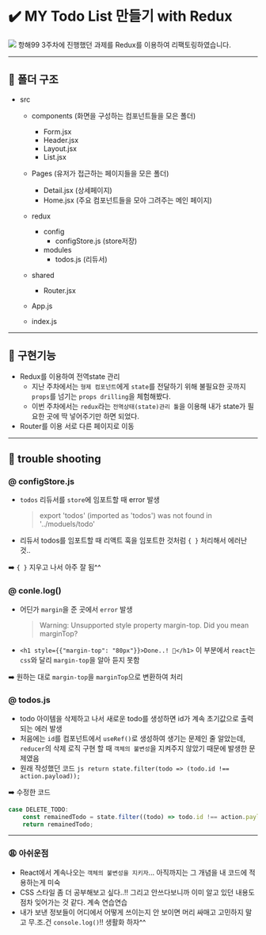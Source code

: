 # ✔️ MY Todo List 만들기 with Redux

![](https://velog.velcdn.com/images/jhhyung/post/23f1a108-7d87-462e-9326-bdf4f253e339/image.png)
항해99 3주차에 진행했던 과제를 Redux를 이용하여 리팩토링하였습니다.

---

## 📁 폴더 구조

- src

  - components (화면을 구성하는 컴포넌트들을 모은 폴더)
    - Form.jsx
    - Header.jsx
    - Layout.jsx
    - List.jsx
  - Pages (유저가 접근하는 페이지들을 모은 폴더)
    - Detail.jsx (상세페이지)
    - Home.jsx (주요 컴포넌트들을 모아 그려주는 메인 페이지)
  - redux
    - config
      - configStore.js (store저장)
    - modules
      - todos.js (리듀서)
  - shared

    - Router.jsx

  - App.js
  - index.js

---

## 📌 구현기능

- Redux를 이용하여 전역state 관리
  - 지난 주차에서는 `형제 컴포넌트`에게 `state`를 전달하기 위해 불필요한 곳까지 `props`를 넘기는 `props drilling`을 체험해봤다.
  - 이번 주차에서는 `redux`라는 `전역상태(state)관리 툴`을 이용해 내가 state가 필요한 곳에 딱 넣어주기만 하면 되었다.
- Router를 이용 서로 다른 페이지로 이동

---

## 📌 trouble shooting

### @ configStore.js

- `todos` 리듀서를 `store`에 임포트할 때 error 발생
  > export 'todos' (imported as 'todos') was not found in '../moduels/todo'
- 리듀서 todos를 임포트할 때 리액트 훅을 임포트한 것처럼 `{ }` 처리해서 에러난 것..

➡️ `{ }` 지우고 나서 아주 잘 됨^^

### @ conle.log()

- 어딘가 `margin`을 준 곳에서 `error` 발생
  > Warning: Unsupported style property margin-top. Did you mean marginTop?
- `<h1 style={{"margin-top": "80px"}}>Done..! 🎉</h1>` 이 부분에서 `react`는 `css`와 달리 `margin-top`을 알아 듣지 못함

➡️ 원하는 대로 `margin-top`을 `marginTop`으로 변환하여 처리

### @ todos.js

- todo 아이템을 삭제하고 나서 새로운 todo를 생성하면 id가 계속 초기값으로 출력되는 에러 발생
- 처음에는 `id`를 컴포넌트에서 `useRef()`로 생성하여 생기는 문제인 줄 알았는데, `reducer`의 삭제 로직 구현 할 때 `객체의 불변성`을 지켜주지 않았기 때문에 발생한 문제였음
- 원래 작성했던 코드
  `js return state.filter(todo => (todo.id !== action.payload)); `

➡️ 수정한 코드

```js
case DELETE_TODO:
    const remainedTodo = state.filter((todo) => todo.id !== action.payload);
    return remainedTodo;
```

---

### 😩 아쉬운점

- React에서 계속나오는 `객체의 불변성을 지키자`... 아직까지는 그 개념을 내 코드에 적용하는게 미숙
- CSS 스타일 좀 더 공부해보고 싶다..!! 그리고 안쓰다보니까 이미 알고 있던 내용도 점차 잊어가는 것 같다. 계속 연습연습
- 내가 보낸 정보들이 어디에서 어떻게 쓰이는지 안 보이면 머리 싸매고 고민하지 말고 무.조.건 `console.log()`!! 생활화 하자^^
